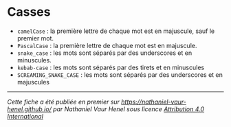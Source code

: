 # Casses

- `camelCase` : la première lettre de chaque mot est en majuscule, sauf le premier mot.
- `PascalCase` : la première lettre de chaque mot est en majuscule.
- `snake_case` : les mots sont séparés par des underscores et en minuscules.
- `kebab-case` : les mots sont séparés par des tirets et en minuscules 
- `SCREAMING_SNAKE_CASE` : les mots sont séparés par des underscores et en majuscules 

---

*Cette fiche a été publiée en premier sur https://nathaniel-vaur-henel.github.io/ par Nathaniel Vaur Henel sous licence [Attribution 4.0 International](https://creativecommons.org/licenses/by/4.0/)* 
